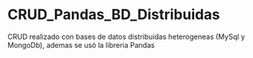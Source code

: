 # CRUD_Pandas_BD_Distribuidas
CRUD realizado con bases de datos distribuidas heterogeneas (MySql y MongoDb), ademas se usó la libreria Pandas
